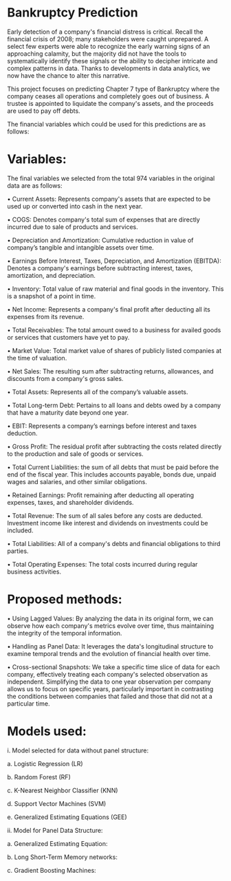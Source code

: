 # Bankruptcy Prediction
Early detection of a company's financial distress is critical. Recall the financial crisis of 2008; many stakeholders were caught unprepared. A select few experts were able to recognize the early warning signs of an approaching calamity, but the majority did not have the tools to systematically identify these signals or the ability to decipher intricate and complex patterns in data. Thanks to developments in data analytics, we now have the chance to alter this narrative.

This project focuses on predicting Chapter 7 type of Bankruptcy where the company ceases all operations and completely goes out of business. A trustee is appointed to liquidate the company's assets, and the proceeds are used to pay off debts.

The financial variables which could be used for this predictions are as follows:

# Variables:
The final variables we selected from the total 974 variables in the original data are as follows:

• Current Assets: Represents company's assets that are expected to be used up or converted into cash in the next year.

• COGS: Denotes company's total sum of expenses that are directly incurred due to sale of products and services.

• Depreciation and Amortization: Cumulative reduction in value of company’s tangible and intangible assets over time.

• Earnings Before Interest, Taxes, Depreciation, and Amortization (EBITDA): Denotes a company's earnings before subtracting interest, taxes, amortization, and depreciation.

• Inventory: Total value of raw material and final goods in the inventory. This is a snapshot of a point in time.

• Net Income: Represents a company's final profit after deducting all its expenses from its revenue.

• Total Receivables: The total amount owed to a business for availed goods or services that customers have yet to pay.

• Market Value: Total market value of shares of publicly listed companies at the time of valuation.

• Net Sales: The resulting sum after subtracting returns, allowances, and discounts from a company's gross sales.

• Total Assets: Represents all of the company’s valuable assets.

• Total Long-term Debt: Pertains to all loans and debts owed by a company that have a maturity date beyond one year.

• EBIT: Represents a company’s earnings before interest and taxes deduction.

• Gross Profit: The residual profit after subtracting the costs related directly to the production and sale of goods or services.

• Total Current Liabilities: the sum of all debts that must be paid before the end of the fiscal year. This includes accounts payable, bonds due, unpaid wages and salaries, and other similar obligations.

• Retained Earnings: Profit remaining after deducting all operating expenses, taxes, and shareholder dividends.

• Total Revenue: The sum of all sales before any costs are deducted. Investment income like interest and dividends on investments could be included.

• Total Liabilities: All of a company's debts and financial obligations to third parties.

• Total Operating Expenses: The total costs incurred during regular business activities.

# Proposed methods:

• Using Lagged Values: By analyzing the data in its original form, we can observe how each company's metrics evolve over time, thus maintaining the integrity of the temporal information.

• Handling as Panel Data: It leverages the data's longitudinal structure to examine temporal trends and the evolution of financial health over time.

• Cross-sectional Snapshots: We take a specific time slice of data for each company, effectively treating each company's selected observation as independent. Simplifying the data to one year observation per company allows us to focus on specific years, particularly important in contrasting the conditions between companies that failed and those that did not at a particular time.

# Models used:

i. Model selected for data without panel structure:
  
  a. Logistic Regression (LR)
  
  b. Random Forest (RF)
  
  c. K-Nearest Neighbor Classifier (KNN)
  
  d. Support Vector Machines (SVM)
  
  e. Generalized Estimating Equations (GEE)

ii. Model for Panel Data Structure:
  
  a. Generalized Estimating Equation:
  
  b. Long Short-Term Memory networks:
  
  c. Gradient Boosting Machines:
